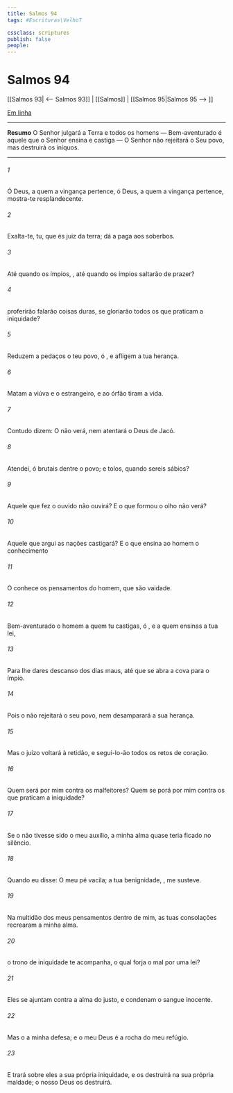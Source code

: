 ```yaml
---
title: Salmos 94
tags: #Escrituras\VelhoT

cssclass: scriptures
publish: false
people:
---
```


# Salmos 94
[[Salmos 93| <-- Salmos 93]] | [[Salmos]] | [[Salmos 95|Salmos 95 --> ]]

[Em linha](https://churchofjesuschrist.org/study/scriptures/ot/ps/94?lang=por)

---
__Resumo__
O Senhor julgará a Terra e todos os homens — Bem-aventurado é aquele que o Senhor ensina e castiga — O Senhor não rejeitará o Seu povo, mas destruirá os iníquos.

---
###### 1 
Ó  Deus, a quem a vingança pertence, ó Deus, a quem a vingança pertence, mostra-te resplandecente.

###### 2 
Exalta-te, tu, que és juiz da terra; dá a paga aos soberbos.

###### 3 
Até quando os ímpios, , até quando os ímpios saltarão de prazer?

###### 4 
 proferirão  falarão coisas duras,  se gloriarão todos os que praticam a iniquidade?

###### 5 
Reduzem a pedaços o teu povo, ó , e afligem a tua herança.

###### 6 
Matam a viúva e o estrangeiro, e ao órfão tiram a vida.

###### 7 
Contudo dizem: O  não  verá, nem  atentará o Deus de Jacó.

###### 8 
Atendei, ó brutais dentre o povo; e  tolos, quando sereis sábios?

###### 9 
Aquele que fez o ouvido não ouvirá? E o que formou o olho não verá?

###### 10 
Aquele que argui as nações  castigará? E o que ensina ao homem o conhecimento 

###### 11 
O  conhece os pensamentos do homem, que são vaidade.

###### 12 
Bem-aventurado  o homem a quem tu castigas, ó , e a quem ensinas a tua lei,

###### 13 
Para lhe dares descanso dos dias maus, até que se abra a cova para o ímpio.

###### 14 
Pois o  não rejeitará o seu povo, nem desamparará a sua herança.

###### 15 
Mas o juízo voltará à retidão, e segui-lo-ão todos os retos de coração.

###### 16 
Quem será por mim contra os malfeitores? Quem se porá por mim contra os que praticam a iniquidade?

###### 17 
Se o  não tivesse sido o meu auxílio, a minha alma quase teria ficado no silêncio.

###### 18 
Quando eu disse: O meu pé vacila; a tua benignidade, , me susteve.

###### 19 
Na multidão dos meus pensamentos dentro de mim, as tuas consolações recrearam a minha alma.

###### 20 
 o trono de iniquidade te acompanha, o qual forja o mal por uma lei?

###### 21 
Eles se ajuntam contra a alma do justo, e condenam o sangue inocente.

###### 22 
Mas o   a minha defesa; e o meu Deus é a rocha do meu refúgio.

###### 23 
E trará sobre eles a sua própria iniquidade, e os destruirá na sua própria maldade; o  nosso Deus os destruirá.

